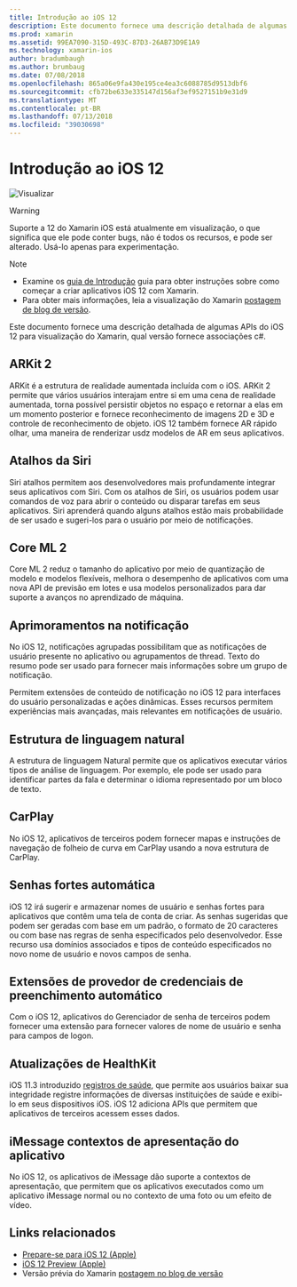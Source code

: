 ```yaml
---
title: Introdução ao iOS 12
description: Este documento fornece uma descrição detalhada de algumas APIs do iOS 12 para visualização do Xamarin, qual versão fornece associações c#.
ms.prod: xamarin
ms.assetid: 99EA7090-315D-493C-87D3-26AB73D9E1A9
ms.technology: xamarin-ios
author: bradumbaugh
ms.author: brumbaug
ms.date: 07/08/2018
ms.openlocfilehash: 865a06e9fa430e195ce4ea3c6088785d9513dbf6
ms.sourcegitcommit: cfb72be633e335147d156af3ef9527151b9e31d9
ms.translationtype: MT
ms.contentlocale: pt-BR
ms.lasthandoff: 07/13/2018
ms.locfileid: "39030698"
---
```

# <a name="introduction-to-ios-12"></a>Introdução ao iOS 12

![Visualizar](~/media/shared/preview.png)

> [!WARNING]
> Suporte a 12 do Xamarin iOS está atualmente em visualização, o que significa que ele pode conter bugs, não é todos os recursos, e pode ser alterado. Usá-lo apenas para experimentação.

> [!NOTE]
> - Examine os [guia de Introdução](get-started.md) guia para obter instruções sobre como começar a criar aplicativos iOS 12 com Xamarin.
> - Para obter mais informações, leia a visualização do Xamarin [postagem de blog de versão](https://releases.xamarin.com/preview-release-xcode-10-beta-3/).

Este documento fornece uma descrição detalhada de algumas APIs do iOS 12 para visualização do Xamarin, qual versão fornece associações c#.

## <a name="arkit-2"></a>ARKit 2

ARKit é a estrutura de realidade aumentada incluída com o iOS. ARKit 2 permite que vários usuários interajam entre si em uma cena de realidade aumentada, torna possível persistir objetos no espaço e retornar a elas em um momento posterior e fornece reconhecimento de imagens 2D e 3D e controle de reconhecimento de objeto. iOS 12 também fornece AR rápido olhar, uma maneira de renderizar usdz modelos de AR em seus aplicativos.

## <a name="siri-shortcuts"></a>Atalhos da Siri

Siri atalhos permitem aos desenvolvedores mais profundamente integrar seus aplicativos com Siri. Com os atalhos de Siri, os usuários podem usar comandos de voz para abrir o conteúdo ou disparar tarefas em seus aplicativos. Siri aprenderá quando alguns atalhos estão mais probabilidade de ser usado e sugeri-los para o usuário por meio de notificações.

## <a name="core-ml-2"></a>Core ML 2

Core ML 2 reduz o tamanho do aplicativo por meio de quantização de modelo e modelos flexíveis, melhora o desempenho de aplicativos com uma nova API de previsão em lotes e usa modelos personalizados para dar suporte a avanços no aprendizado de máquina.

## <a name="notification-improvements"></a>Aprimoramentos na notificação

No iOS 12, notificações agrupadas possibilitam que as notificações de usuário presente no aplicativo ou agrupamentos de thread. Texto do resumo pode ser usado para fornecer mais informações sobre um grupo de notificação.

Permitem extensões de conteúdo de notificação no iOS 12 para interfaces do usuário personalizadas e ações dinâmicas. Esses recursos permitem experiências mais avançadas, mais relevantes em notificações de usuário.

## <a name="natural-language-framework"></a>Estrutura de linguagem natural

A estrutura de linguagem Natural permite que os aplicativos executar vários tipos de análise de linguagem. Por exemplo, ele pode ser usado para identificar partes da fala e determinar o idioma representado por um bloco de texto.

## <a name="carplay"></a>CarPlay

No iOS 12, aplicativos de terceiros podem fornecer mapas e instruções de navegação de folheio de curva em CarPlay usando a nova estrutura de CarPlay.

## <a name="automatic-strong-passwords"></a>Senhas fortes automática

iOS 12 irá sugerir e armazenar nomes de usuário e senhas fortes para aplicativos que contêm uma tela de conta de criar. As senhas sugeridas que podem ser geradas com base em um padrão, o formato de 20 caracteres ou com base nas regras de senha especificados pelo desenvolvedor. Esse recurso usa domínios associados e tipos de conteúdo especificados no novo nome de usuário e novos campos de senha.

## <a name="autofill-credential-provider-extensions"></a>Extensões de provedor de credenciais de preenchimento automático

Com o iOS 12, aplicativos do Gerenciador de senha de terceiros podem fornecer uma extensão para fornecer valores de nome de usuário e senha para campos de logon.

## <a name="healthkit-updates"></a>Atualizações de HealthKit

iOS 11.3 introduzido [registros de saúde](https://www.apple.com/healthcare/health-records/), que permite aos usuários baixar sua integridade registre informações de diversas instituições de saúde e exibi-lo em seus dispositivos iOS. iOS 12 adiciona APIs que permitem que aplicativos de terceiros acessem esses dados.

## <a name="imessage-app-presentation-contexts"></a>iMessage contextos de apresentação do aplicativo

No iOS 12, os aplicativos de iMessage dão suporte a contextos de apresentação, que permitem que os aplicativos executados como um aplicativo iMessage normal ou no contexto de uma foto ou um efeito de vídeo.

## <a name="related-links"></a>Links relacionados

- [Prepare-se para iOS 12 (Apple)](https://developer.apple.com/ios/)
- [iOS 12 Preview (Apple)](https://www.apple.com/ios/ios-12-preview/)
- Versão prévia do Xamarin [postagem no blog de versão](https://releases.xamarin.com/preview-release-xcode-10-beta-3/)
